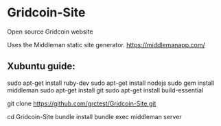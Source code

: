# Gridcoin-Site
Open source Gridcoin website

Uses the Middleman static site generator.
https://middlemanapp.com/

## Xubuntu guide:

sudo apt-get install ruby-dev
sudo apt-get install nodejs
sudo gem install middleman
sudo apt-get install git
sudo apt-get install build-essential

git clone https://github.com/grctest/Gridcoin-Site.git

cd Gridcoin-Site
bundle install
bundle exec middleman server

